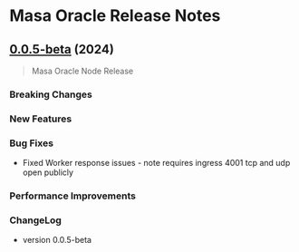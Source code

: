 # Masa Oracle Release Notes

## [0.0.5-beta](https://github.com/masa-finance/masa-oracle/releases) (2024)

> Masa Oracle Node Release

### Breaking Changes

### New Features

### Bug Fixes

* Fixed Worker response issues - note requires ingress 4001 tcp and udp open publicly

### Performance Improvements

### ChangeLog

* version 0.0.5-beta
